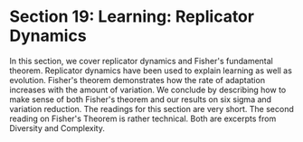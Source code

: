 # Section 19: Learning: Replicator Dynamics

In this section, we cover replicator dynamics and Fisher's fundamental theorem. Replicator dynamics have been used to explain learning as well as evolution. Fisher's theorem demonstrates how the rate of adaptation increases with the amount of variation. We conclude by describing how to make sense of both Fisher's theorem and our results on six sigma and variation reduction. The readings for this section are very short. The second reading on Fisher's Theorem is rather technical. Both are excerpts from Diversity and Complexity.